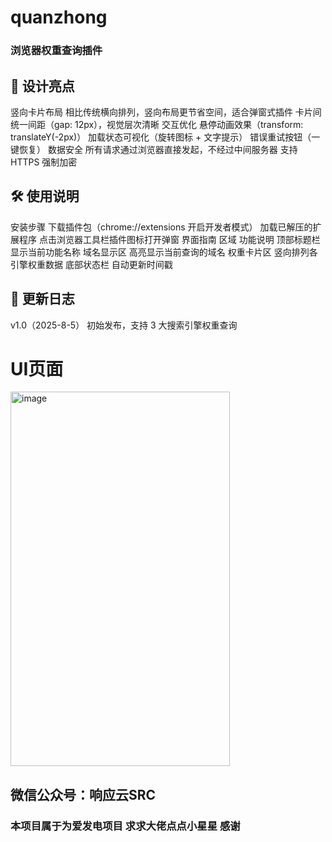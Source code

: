 # quanzhong
### 浏览器权重查询插件
## 🎨 设计亮点
竖向卡片布局
相比传统横向排列，竖向布局更节省空间，适合弹窗式插件
卡片间统一间距（gap: 12px），视觉层次清晰
交互优化
悬停动画效果（transform: translateY(-2px)）
加载状态可视化（旋转图标 + 文字提示）
错误重试按钮（一键恢复）
数据安全
所有请求通过浏览器直接发起，不经过中间服务器
支持 HTTPS 强制加密
## 🛠 使用说明
安装步骤
下载插件包（chrome://extensions 开启开发者模式）
加载已解压的扩展程序
点击浏览器工具栏插件图标打开弹窗
界面指南
区域	    功能说明
顶部标题栏	显示当前功能名称
域名显示区	高亮显示当前查询的域名
权重卡片区	竖向排列各引擎权重数据
底部状态栏	自动更新时间戳

## 📌 更新日志
v1.0（2025-8-5）
初始发布，支持 3 大搜索引擎权重查询

# UI页面
<img width="351" height="599" alt="image" src="https://github.com/user-attachments/assets/f3187b6e-6fa3-4e7d-ae4f-d21a0120b455" />

## 微信公众号：响应云SRC  

### 本项目属于为爱发电项目 求求大佬点点小星星 感谢
